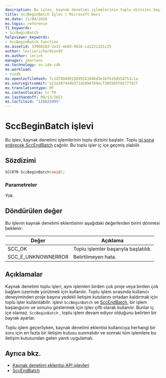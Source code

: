 ```yaml
---
description: Bu işlev, kaynak denetimi işlemlerinin toplu dizisini başlatır.
title: SccBeginBatch İşlev | Microsoft Docs
ms.date: 11/04/2016
ms.topic: reference
f1_keywords:
- SccBeginBatch
helpviewer_keywords:
- SccBeginBatch function
ms.assetid: 33968183-2e15-4e0d-955b-ca12212d1c25
author: leslierichardson95
ms.author: lerich
manager: jmartens
ms.technology: vs-ide-sdk
ms.workload:
- vssdk
ms.openlocfilehash: fc1d78840915899181046d3e1bfb19d554751c1a
ms.sourcegitcommit: b12a38744db371d2894769ecf305585f9577792f
ms.translationtype: MT
ms.contentlocale: tr-TR
ms.lasthandoff: 09/13/2021
ms.locfileid: "126625995"
---
```

# <a name="sccbeginbatch-function"></a>SccBeginBatch işlevi
Bu işlev, kaynak denetimi işlemlerinin toplu dizisini başlatır. Toplu [işi sona erdirecek SccEndBatch](../extensibility/sccendbatch-function.md) çağrılır. Bu toplu işler iç içe geçmiş olabilir.

## <a name="syntax"></a>Sözdizimi

```cpp
SCCRTN SccBeginBatch(void);
```

### <a name="parameters"></a>Parametreler
 Yok.

## <a name="return-value"></a>Döndürülen değer
 Bu işlevin kaynak denetimi eklentisinin aşağıdaki değerlerden birini dönmesi beklenir:

|Değer|Açıklama|
|-----------|-----------------|
|SCC_OK|Toplu işlemler başarıyla başlatıldı.|
|SCC_E_UNKNOWNERROR|Belirtilmeyen hata.|

## <a name="remarks"></a>Açıklamalar
 Kaynak denetimi toplu işleri, aynı işlemleri birden çok proje veya birden çok bağlam üzerinde yürütmek için kullanılır. Toplu işlem sırasında kullanıcı deneyiminden proje başına yedekli iletişim kutularını ortadan kaldırmak için toplu işler kullanılabilir. işlevi `SccBeginBatch` ve [SccEndBatch,](../extensibility/sccendbatch-function.md) bir işlem başlangıcını ve sonunu göstermek için işlev çifti olarak kullanılır. Bunlar iç içe olamaz. `SccBeginBatch` , toplu işlem devam ediyor olduğunu belirten bir bayrak ayarlar.

 Toplu işlem geçerliyken, kaynak denetimi eklentisi kullanıcıya herhangi bir soru için en fazla bir iletişim kutusu sunmalıdır ve sonraki tüm işlemlere bu iletişim kutusundan gelen yanıtı uygulamalı.

## <a name="see-also"></a>Ayrıca bkz.
- [Kaynak denetimi eklentisi API işlevleri](../extensibility/source-control-plug-in-api-functions.md)
- [SccEndBatch](../extensibility/sccendbatch-function.md)
